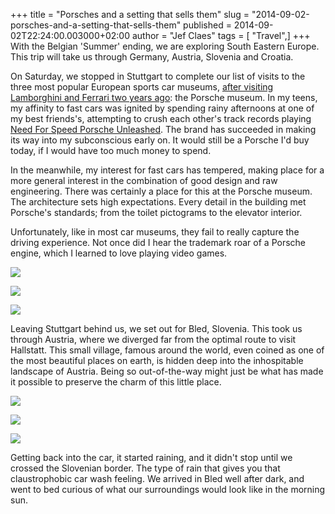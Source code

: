 +++
title = "Porsches and a setting that sells them"
slug = "2014-09-02-porsches-and-a-setting-that-sells-them"
published = 2014-09-02T22:24:00.003000+02:00
author = "Jef Claes"
tags = [ "Travel",]
+++
With the Belgian 'Summer' ending, we are exploring South Eastern Europe.
This trip will take us through Germany, Austria, Slovenia and Croatia.  
  
On Saturday, we stopped in Stuttgart to complete our list of visits to
the three most popular European sports car museums, [after visiting
Lamborghini and Ferrari two years
ago](http://www.jefclaes.be/2012/07/ferrari-red-lamborghini-yellow.html):
the Porsche museum. In my teens, my affinity to fast cars was ignited by
spending rainy afternoons at one of my best friends's, attempting to
crush each other's track records playing [Need For Speed Porsche
Unleashed](http://en.wikipedia.org/wiki/Need_for_Speed:_Porsche_Unleashed).
The brand has succeeded in making its way into my subconscious early on.
It would still be a Porsche I'd buy today, if I would have too much
money to spend.  
  
In the meanwhile, my interest for fast cars has tempered, making place
for a more general interest in the combination of good design and raw
engineering. There was certainly a place for this at the Porsche museum.
The architecture sets high expectations. Every detail in the building
met Porsche's standards; from the toilet pictograms to the elevator
interior.  
  
Unfortunately, like in most car museums, they fail to really capture the
driving experience. Not once did I hear the trademark roar of a Porsche
engine, which I learned to love playing video games.  
  

[![](/post/images/thumbnails/2014-09-02-porsches-and-a-setting-that-sells-them-Stuttgart%2B-%2B123.jpg)](/post/images/2014-09-02-porsches-and-a-setting-that-sells-them-Stuttgart%2B-%2B123.jpg)

[![](/post/images/thumbnails/2014-09-02-porsches-and-a-setting-that-sells-them-Stuttgart%2B-%2B124.jpg)](/post/images/2014-09-02-porsches-and-a-setting-that-sells-them-Stuttgart%2B-%2B124.jpg)

  

[![](/post/images/thumbnails/2014-09-02-porsches-and-a-setting-that-sells-them-Stuttgart%2B-%2B127.jpg)](/post/images/2014-09-02-porsches-and-a-setting-that-sells-them-Stuttgart%2B-%2B127.jpg)

  

Leaving Stuttgart behind us, we set out for Bled, Slovenia. This took us
through Austria, where we diverged far from the optimal route to visit
Hallstatt. This small village, famous around the world, even coined as
one of the most beautiful places on earth, is hidden deep into the
inhospitable landscape of Austria. Being so out-of-the-way might just be
what has made it possible to preserve the charm of this little place.  

  

[![](/post/images/thumbnails/2014-09-02-porsches-and-a-setting-that-sells-them-Hallstatt%2B-%2B109.jpg)](/post/images/2014-09-02-porsches-and-a-setting-that-sells-them-Hallstatt%2B-%2B109.jpg)

  

[![](/post/images/thumbnails/2014-09-02-porsches-and-a-setting-that-sells-them-Hallstatt%2B-%2B174.jpg)](/post/images/2014-09-02-porsches-and-a-setting-that-sells-them-Hallstatt%2B-%2B174.jpg)

  

[![](/post/images/thumbnails/2014-09-02-porsches-and-a-setting-that-sells-them-Hallstatt%2B-%2B175.jpg)](/post/images/2014-09-02-porsches-and-a-setting-that-sells-them-Hallstatt%2B-%2B175.jpg)

  

<span style="text-align: left;">Getting back into the car, it started
raining, and it didn't stop until we crossed the Slovenian border. The
type of rain that gives you that claustrophobic car wash feeling. We
arrived in Bled well after dark, and went to bed curious of what our
surroundings would look like in the morning sun. </span>
